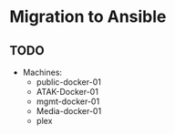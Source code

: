 # Migration to Ansible

## TODO
- Machines:
  - public-docker-01
  - ATAK-Docker-01
  - mgmt-docker-01
  - Media-docker-01
  - plex